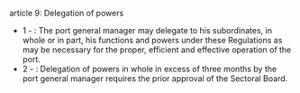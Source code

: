 article 9: Delegation of powers

<ul>
			<li>1 - : The port general manager may delegate to his subordinates, in whole or in part, his functions and powers under these Regulations as may be necessary for the proper, efficient and effective operation of the port.<ul>
			</ul></li>			<li>2 - : Delegation of powers in whole in excess of three months by the port general manager requires the prior approval of the Sectoral Board. <ul>
			</ul></li></ul>